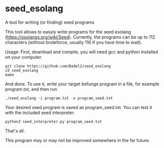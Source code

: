 # seed_esolang
A tool for writing (or finding) seed programs

This tool allows to easyly write programs for the seed esolang (https://esolangs.org/wiki/Seed).
Currently, the programs can be up to 112 characters (without bruteforce, usually 116 if you have time to wait).

Usage:
First, download and compile, you will need gcc and python installed on your computer.

    git clone https://github.com/Badel2/seed_esolang
    cd seed_esolang
    make

And done. To use it, write your target befunge program in a file, for example program.txt, and then run

    ./seed_esolang -i program.txt -o program_seed.txt

Your desired seed program is saved as program_seed.txt. You can test it with the included seed interpreter:
    
    python3 seed_interpreter.py program_seed.txt

That's all.

This program may or may not be improved somewhere in the far future.
